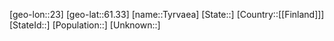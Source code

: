 ﻿---
location: [61.33,23]
mapzoom: [7,12] 
mapmarker: city 
type: City
tags:
- geo/City


SpocWebEntityId: 35075
isDeleted: false
confidential: public

---
[geo-lon::23]
[geo-lat::61.33]
[name::Tyrvaea]
[State::]
[Country::[[Finland]]]
[StateId::]
[Population::]
[Unknown::]

